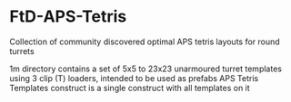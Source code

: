 # FtD-APS-Tetris
Collection of community discovered optimal APS tetris layouts for round turrets

1m directory contains a set of 5x5 to 23x23 unarmoured turret templates using 3 clip (T) loaders, intended to be used as prefabs
APS Tetris Templates construct is a single construct with all templates on it 